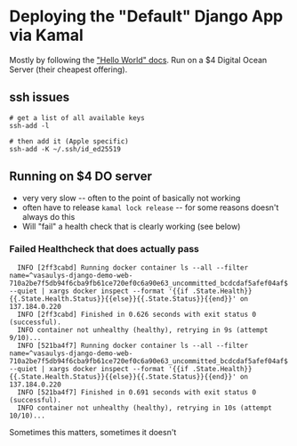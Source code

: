 # Deploying the "Default" Django App via Kamal

Mostly by following the ["Hello World"
docs](https://kamal-deploy.org/docs/installation). Run on a $4 Digital
Ocean Server (their cheapest offering).  



## ssh issues
```
# get a list of all available keys
ssh-add -l

# then add it (Apple specific)
ssh-add -K ~/.ssh/id_ed25519
```


## Running on $4 DO server

+ very very slow -- often to the point of basically not working
+ often have to release `kamal lock release` -- for some reasons doesn't always do this
+ Will "fail" a health check that is clearly working (see below)

### Failed Healthcheck that does actually pass 
```
  INFO [2ff3cabd] Running docker container ls --all --filter name=^vasaulys-django-demo-web-710a2be7f5db94f6cba9fb61ce720ef0c6a90e63_uncommitted_bcdcdaf5afef04af$ --quiet | xargs docker inspect --format '{{if .State.Health}}{{.State.Health.Status}}{{else}}{{.State.Status}}{{end}}' on 137.184.0.220
  INFO [2ff3cabd] Finished in 0.626 seconds with exit status 0 (successful).
  INFO container not unhealthy (healthy), retrying in 9s (attempt 9/10)...
  INFO [521ba4f7] Running docker container ls --all --filter name=^vasaulys-django-demo-web-710a2be7f5db94f6cba9fb61ce720ef0c6a90e63_uncommitted_bcdcdaf5afef04af$ --quiet | xargs docker inspect --format '{{if .State.Health}}{{.State.Health.Status}}{{else}}{{.State.Status}}{{end}}' on 137.184.0.220
  INFO [521ba4f7] Finished in 0.691 seconds with exit status 0 (successful).
  INFO container not unhealthy (healthy), retrying in 10s (attempt 10/10)...
```

Sometimes this matters, sometimes it doesn't 
